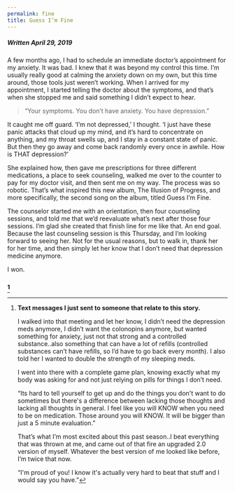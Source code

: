 ```yaml
---
permalink: fine
title: Guess I’m Fine
---
```


##### Written April 29, 2019

A few months ago, I had to schedule an immediate doctor’s appointment for my anxiety. It was bad. I knew that it was beyond my control this time. I’m usually really good at calming the anxiety down on my own, but this time around, those tools just weren’t working. When I arrived for my appointment, I started telling the doctor about the symptoms, and that’s when she stopped me and said something I didn’t expect to hear.

> “Your symptoms. You don’t have anxiety. You have depression.”

It caught me off guard. ‘I’m not depressed,’ I thought. ‘I just have these panic attacks that cloud up my mind, and it’s hard to concentrate on anything, and my throat swells up, and I stay in a constant state of panic. But then they go away and come back randomly every once in awhile. How is THAT depression?’

She explained how, then gave me prescriptions for three different medications, a place to seek counseling, walked me over to the counter to pay for my doctor visit, and then sent me on my way. The process was so robotic. That’s what inspired this new album, The Illusion of Progress, and more specifically, the second song on the album, titled Guess I’m Fine.

The counselor started me with an orientation, then four counseling sessions, and told me that we’d reevaluate what’s next after those four sessions. I’m glad she created that finish line for me like that. An end goal. Because the last counseling session is this Thursday, and I’m looking forward to seeing her. Not for the usual reasons, but to walk in, thank her for her time, and then simply let her know that I don’t need that depression medicine anymore.

I won.

### [^1]

[^1]:	**Text messages I just sent to someone that relate to this story.**

	I walked into that meeting and let her know, I didn’t need the depression meds anymore, I didn’t want the colonopins anymore, but wanted something for anxiety, just not that strong and a controlled substance..also something that can have a lot of refills (controlled substances can’t have refills, so I’d have to go back every month). I also told her I wanted to double the strength of my sleeping meds.

	I went into there with a complete game plan, knowing exactly what my body was asking for and not just relying on pills for things I don’t need.



	“Its hard to tell yourself to get up and do the things you don't want to do sometimes but there's a difference between lacking those thoughts and lacking all thoughts in general. I feel like you will KNOW when you need to be on medication. Those around you will KNOW. It will be bigger than just a 5 minute evaluation.”



	That’s what I’m most excited about this past season..I beat everything that was thrown at me, and came out of that fire an upgraded 2.0 version of myself. Whatever the best version of me looked like before, I’m twice that now.



	“I'm proud of you! I know it's actually very hard to beat that stuff and I would say you have.”